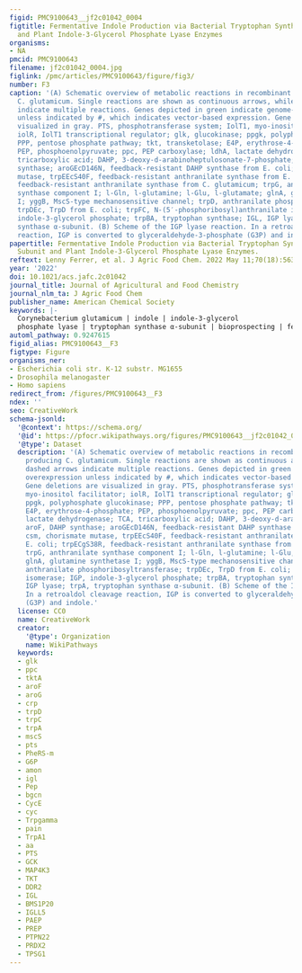 ```yaml
---
figid: PMC9100643__jf2c01042_0004
figtitle: Fermentative Indole Production via Bacterial Tryptophan Synthase Alpha Subunit
  and Plant Indole-3-Glycerol Phosphate Lyase Enzymes
organisms:
- NA
pmcid: PMC9100643
filename: jf2c01042_0004.jpg
figlink: /pmc/articles/PMC9100643/figure/fig3/
number: F3
caption: '(A) Schematic overview of metabolic reactions in recombinant indole producing
  C. glutamicum. Single reactions are shown as continuous arrows, while dashed arrows
  indicate multiple reactions. Genes depicted in green indicate genome-based overexpression
  unless indicated by #, which indicates vector-based expression. Gene deletions are
  visualized in gray. PTS, phosphotransferase system; IolT1, myo-inositol facilitator;
  iolR, IolT1 transcriptional regulator; glk, glucokinase; ppgk, polyphosphate glucokinase;
  PPP, pentose phosphate pathway; tkt, transketolase; E4P, erythrose-4-phosphate;
  PEP, phosphoenolpyruvate; ppc, PEP carboxylase; ldhA, lactate dehydrogenase; TCA,
  tricarboxylic acid; DAHP, 3-deoxy-d-arabinoheptulosonate-7-phosphate; aroF, DAHP
  synthase; aroGEcD146N, feedback-resistant DAHP synthase from E. coli; csm, chorismate
  mutase, trpEEcS40F, feedback-resistant anthranilate synthase from E. coli; trpECgS38R,
  feedback-resistant anthranilate synthase from C. glutamicum; trpG, anthranilate
  synthase component I; l-Gln, l-glutamine; l-Glu, l-glutamate; glnA, glutamine synthetase
  I; yggB, MscS-type mechanosensitive channel; trpD, anthranilate phosphoribosyltransferase;
  trpDEc, TrpD from E. coli; trpFC, N-(5′-phosphoribosyl)anthranilate isomerase; IGP,
  indole-3-glycerol phosphate; trpBA, tryptophan synthase; IGL, IGP lyase; trpA, tryptophan
  synthase α-subunit. (B) Scheme of the IGP lyase reaction. In a retroaldol cleavage
  reaction, IGP is converted to glyceraldehyde-3-phosphate (G3P) and indole.'
papertitle: Fermentative Indole Production via Bacterial Tryptophan Synthase Alpha
  Subunit and Plant Indole-3-Glycerol Phosphate Lyase Enzymes.
reftext: Lenny Ferrer, et al. J Agric Food Chem. 2022 May 11;70(18):5634-5645.
year: '2022'
doi: 10.1021/acs.jafc.2c01042
journal_title: Journal of Agricultural and Food Chemistry
journal_nlm_ta: J Agric Food Chem
publisher_name: American Chemical Society
keywords: |-
  Corynebacterium glutamicum | indole | indole-3-glycerol
  phosphate lyase | tryptophan synthase α-subunit | bioprospecting | fermentative production
automl_pathway: 0.9247615
figid_alias: PMC9100643__F3
figtype: Figure
organisms_ner:
- Escherichia coli str. K-12 substr. MG1655
- Drosophila melanogaster
- Homo sapiens
redirect_from: /figures/PMC9100643__F3
ndex: ''
seo: CreativeWork
schema-jsonld:
  '@context': https://schema.org/
  '@id': https://pfocr.wikipathways.org/figures/PMC9100643__jf2c01042_0004.html
  '@type': Dataset
  description: '(A) Schematic overview of metabolic reactions in recombinant indole
    producing C. glutamicum. Single reactions are shown as continuous arrows, while
    dashed arrows indicate multiple reactions. Genes depicted in green indicate genome-based
    overexpression unless indicated by #, which indicates vector-based expression.
    Gene deletions are visualized in gray. PTS, phosphotransferase system; IolT1,
    myo-inositol facilitator; iolR, IolT1 transcriptional regulator; glk, glucokinase;
    ppgk, polyphosphate glucokinase; PPP, pentose phosphate pathway; tkt, transketolase;
    E4P, erythrose-4-phosphate; PEP, phosphoenolpyruvate; ppc, PEP carboxylase; ldhA,
    lactate dehydrogenase; TCA, tricarboxylic acid; DAHP, 3-deoxy-d-arabinoheptulosonate-7-phosphate;
    aroF, DAHP synthase; aroGEcD146N, feedback-resistant DAHP synthase from E. coli;
    csm, chorismate mutase, trpEEcS40F, feedback-resistant anthranilate synthase from
    E. coli; trpECgS38R, feedback-resistant anthranilate synthase from C. glutamicum;
    trpG, anthranilate synthase component I; l-Gln, l-glutamine; l-Glu, l-glutamate;
    glnA, glutamine synthetase I; yggB, MscS-type mechanosensitive channel; trpD,
    anthranilate phosphoribosyltransferase; trpDEc, TrpD from E. coli; trpFC, N-(5′-phosphoribosyl)anthranilate
    isomerase; IGP, indole-3-glycerol phosphate; trpBA, tryptophan synthase; IGL,
    IGP lyase; trpA, tryptophan synthase α-subunit. (B) Scheme of the IGP lyase reaction.
    In a retroaldol cleavage reaction, IGP is converted to glyceraldehyde-3-phosphate
    (G3P) and indole.'
  license: CC0
  name: CreativeWork
  creator:
    '@type': Organization
    name: WikiPathways
  keywords:
  - glk
  - ppc
  - tktA
  - aroF
  - aroG
  - crp
  - trpD
  - trpC
  - trpA
  - mscS
  - pts
  - PheRS-m
  - G6P
  - amon
  - igl
  - Pep
  - bgcn
  - CycE
  - cyc
  - Trpgamma
  - pain
  - TrpA1
  - aa
  - PTS
  - GCK
  - MAP4K3
  - TKT
  - DDR2
  - IGL
  - BMS1P20
  - IGLL5
  - PAEP
  - PREP
  - PTPN22
  - PRDX2
  - TPSG1
---
```

